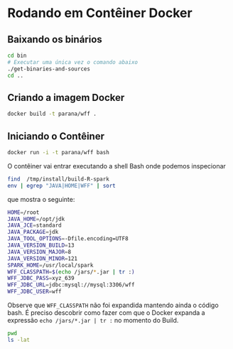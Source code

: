 # Rodando em Contêiner Docker

## Baixando os binários


```bash
cd bin
# Executar uma única vez o comando abaixo
./get-binaries-and-sources
cd ..
```

## Criando a imagem Docker

```bash
docker build -t parana/wff .
```

## Iniciando o Contêiner

```bash
docker run -i -t parana/wff bash
```

O contêiner vai entrar executando a shell Bash onde podemos inspecionar

```bash
find  /tmp/install/build-R-spark
env | egrep "JAVA|HOME|WFF" | sort
```

que mostra o seguinte:

```bash
HOME=/root
JAVA_HOME=/opt/jdk
JAVA_JCE=standard
JAVA_PACKAGE=jdk
JAVA_TOOL_OPTIONS=-Dfile.encoding=UTF8
JAVA_VERSION_BUILD=13
JAVA_VERSION_MAJOR=8
JAVA_VERSION_MINOR=121
SPARK_HOME=/usr/local/spark
WFF_CLASSPATH=$(echo /jars/*.jar | tr :)
WFF_JDBC_PASS=xyz_639
WFF_JDBC_URL=jdbc:mysql://mysql:3306/wff
WFF_JDBC_USER=wff
```

Observe que `WFF_CLASSPATH` não foi expandida mantendo ainda o código bash.
É preciso descobrir como fazer com que o Docker expanda a expressão `echo /jars/*.jar | tr :` no momento do Build.

```bash
pwd
ls -lat
```
